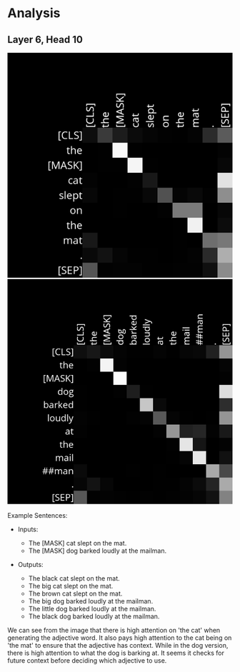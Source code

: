 # Analysis
## Layer 6, Head 10

![Cat](Attention_Layer6_Head10_cat.png)
![Dog](Attention_Layer6_Head10_dog.png)

Example Sentences:
- Inputs:
    - The [MASK] cat slept on the mat.
    - The [MASK] dog barked loudly at the mailman.

- Outputs: 
    - The black cat slept on the mat.
    - The big cat slept on the mat.
    - The brown cat slept on the mat.
    - The big dog barked loudly at the mailman.
    - The little dog barked loudly at the mailman.
    - The black dog barked loudly at the mailman.

We can see from the image that there is high attention on 'the cat' when generating the adjective word. It also pays high attention to the cat being on 'the mat' to ensure that the adjective has context. While in the dog version, there is high attention to what the dog is barking at. It seems it checks for future context before deciding which adjective to use.

